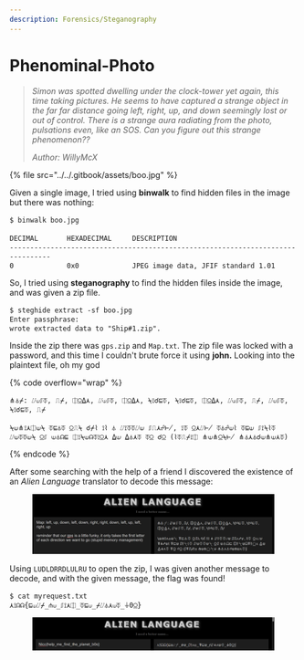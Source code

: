 ```yaml
---
description: Forensics/Steganography
---
```


# Phenominal-Photo

> _Simon was spotted dwelling under the clock-tower yet again, this time taking pictures. He seems to have captured a strange object in the far far distance going left, right, up, and down seemingly lost or out of control. There is a strange aura radiating from the photo, pulsations even, like an SOS. Can you figure out this strange phenomenon??_
>
> _Author: WillyMcX_

{% file src="../../.gitbook/assets/boo.jpg" %}

Given a single image, I tried using **binwalk** to find hidden files in the image but there was nothing:

```
$ binwalk boo.jpg

DECIMAL       HEXADECIMAL     DESCRIPTION
--------------------------------------------------------------------------------
0             0x0             JPEG image data, JFIF standard 1.01
```

So, I tried using **steganography** to find the hidden files inside the image, and was given a zip file.

```
$ steghide extract -sf boo.jpg
Enter passphrase:
wrote extracted data to "Ship#1.zip".
```

Inside the zip there was `gps.zip` and `Map.txt`. The zip file was locked with a password, and this time I couldn't brute force it using **john.** Looking into the plaintext file, oh my god

{% code overflow="wrap" %}
```
⋔⏃⌿: ⌰⟒⎎⏁, ⎍⌿, ⎅⍜⍙⋏, ⌰⟒⎎⏁, ⎅⍜⍙⋏, ⍀⟟☌⊑⏁, ⍀⟟☌⊑⏁, ⎅⍜⍙⋏, ⌰⟒⎎⏁, ⎍⌿, ⌰⟒⎎⏁, ⍀⟟☌⊑⏁, ⎍⌿

⍀⟒⋔⟟⋏⎅⟒⍀ ⏁⊑⏃⏁ ⍜⎍⍀ ☌⌿⌇ ⟟⌇ ⏃ ⌰⟟⏁⏁⌰⟒ ⎎⎍⋏☍⊬, ⟟⏁ ⍜⋏⌰⊬ ⏁⏃☍⟒⌇ ⏁⊑⟒ ⎎⟟⍀⌇⏁ ⌰⟒⏁⏁⟒⍀ ⍜⎎ ⟒⏃☊⊑ ⎅⟟⍀⟒☊⏁⟟⍜⋏ ⍙⟒ ⍙⏃⋏⏁ ⏁⍜ ☌⍜ (⌇⏁⎍⌿⟟⎅ ⋔⟒⋔⍜⍀⊬ ⋔⏃⋏⏃☌⟒⋔⟒⋏⏁)
```
{% endcode %}

After some searching with the help of a friend I discovered the existence of an _Alien Language_ translator to decode this message:

<figure><img src="../../.gitbook/assets/image (3) (1).png" alt=""><figcaption></figcaption></figure>

Using `LUDLDRRDLULRU` to open the zip, I was given another message to decode, and with the given message, the flag was found!

```
$ cat myrequest.txt
⋏⟟☊☊{⊑⟒⌰⌿_⋔⟒_⎎⟟⋏⎅_⏁⊑⟒_⌿⌰⏃⋏⟒⏁_⏚0⍜}
```

<figure><img src="../../.gitbook/assets/image (4) (1).png" alt=""><figcaption></figcaption></figure>
